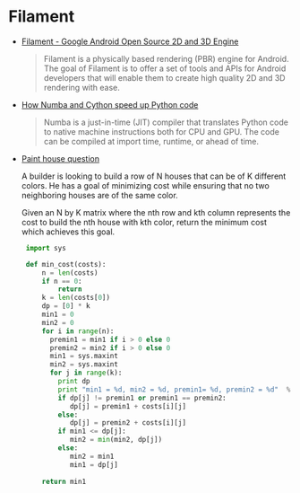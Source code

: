 # Filament

* [Filament - Google Android Open Source 2D and 3D Engine](https://google.github.io/filament/Filament.md.html)

  > Filament is a physically based rendering (PBR) engine for Android. The goal of Filament is to offer a set of tools and APIs for Android developers that will enable them to create high quality 2D and 3D rendering with ease.

* [How Numba and Cython speed up Python code](https://rushter.com/blog/numba-cython-python-optimization/)

  >Numba is a just-in-time (JIT) compiler that translates Python code to native machine instructions both for CPU and GPU. The code can be compiled at import time, runtime, or ahead of time.

* [Paint house question](http://tiancao.me/Leetcode-Unlocked/LeetCode%20Locked/c1.15.html)

  A builder is looking to build a row of N houses that can be of K different colors. He has a goal of minimizing cost while ensuring that no two neighboring houses are of the same color.

  Given an N by K matrix where the nth row and kth column represents the cost to build the nth house with kth color, return the minimum cost which achieves this goal.

  ```python
   import sys

   def min_cost(costs):
       n = len(costs)
       if n == 0:
           return
       k = len(costs[0])
       dp = [0] * k
       min1 = 0
       min2 = 0
       for i in range(n):
         premin1 = min1 if i > 0 else 0
         premin2 = min2 if i > 0 else 0
         min1 = sys.maxint
         min2 = sys.maxint
         for j in range(k):
           print dp
           print "min1 = %d, min2 = %d, premin1= %d, premin2 = %d"  %    (min1, min2, premin1, premin2)
           if dp[j] != premin1 or premin1 == premin2:
              dp[j] = premin1 + costs[i][j]
           else:
              dp[j] = premin2 + costs[i][j]
           if min1 <= dp[j]:
              min2 = min(min2, dp[j])
           else:
              min2 = min1
              min1 = dp[j]
               
       return min1
 ```   
  